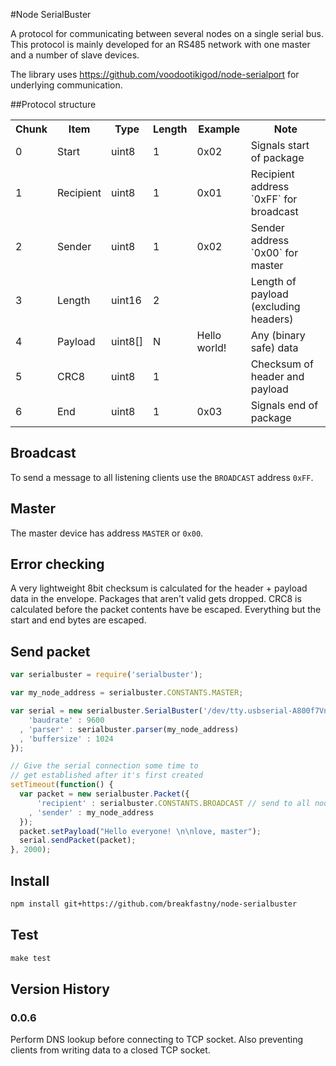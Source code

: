 #Node SerialBuster

A protocol for communicating between several nodes on a single serial bus. This protocol is mainly developed for an RS485 network with one master and a number of slave devices. 

The library uses https://github.com/voodootikigod/node-serialport for underlying communication.

##Protocol structure

<table border=0 cellpadding=3 cellspacing=3>
    <tr>
        <th>Chunk</th><th>Item</th><th>Type</th><th>Length</th><th>Example</th><th>Note</th>
    </tr>
    <tr>
        <td>0</td><td>Start</td><td>uint8</td><td>1</td><td>0x02</td><td>Signals start of package</td>
    </tr>
    <tr>
        <td>1</td><td>Recipient</td><td>uint8</td><td>1</td><td>0x01</td><td>Recipient address `0xFF` for broadcast</td>
    </tr>
    <tr>
        <td>2</td><td>Sender</td><td>uint8</td><td>1</td><td>0x02</td><td>Sender address `0x00` for master</td>
    </tr>
    <tr>
        <td>3</td><td>Length</td><td>uint16</td><td>2</td><td></td><td>Length of payload (excluding headers)</td>
    </tr>
    <tr>
        <td>4</td><td>Payload</td><td>uint8[]</td><td>N</td><td>Hello world!</td><td>Any (binary safe) data</td>
    </tr>
    <tr>
        <td>5</td><td>CRC8</td><td>uint8</td><td>1</td><td></td><td>Checksum of header and payload</td>
    </tr>
    <tr>
        <td>6</td><td>End</td><td>uint8</td><td>1</td><td>0x03</td><td>Signals end of package</td>
    </tr>
</table>

## Broadcast
To send a message to all listening clients use the `BROADCAST` address `0xFF`.

## Master
The master device has address `MASTER` or `0x00`.

## Error checking
A very lightweight 8bit checksum is calculated for the header + payload data in the envelope. Packages that aren't valid gets dropped. CRC8 is calculated before the packet contents have be escaped. Everything but the start and end bytes are escaped.

## Send packet

```javascript
var serialbuster = require('serialbuster');

var my_node_address = serialbuster.CONSTANTS.MASTER;

var serial = new serialbuster.SerialBuster('/dev/tty.usbserial-A800f7Vn', {
    'baudrate' : 9600
  , 'parser' : serialbuster.parser(my_node_address)
  , 'buffersize' : 1024
});

// Give the serial connection some time to 
// get established after it's first created
setTimeout(function() {
  var packet = new serialbuster.Packet({
      'recipient' : serialbuster.CONSTANTS.BROADCAST // send to all nodes
    , 'sender' : my_node_address
  });
  packet.setPayload("Hello everyone! \n\nlove, master");
  serial.sendPacket(packet);
}, 2000);
```

## Install
```bash
npm install git+https://github.com/breakfastny/node-serialbuster
```

## Test

```javascript
make test
```

## Version History

### 0.0.6
Perform DNS lookup before connecting to TCP socket. Also preventing
clients from writing data to a closed TCP socket.
